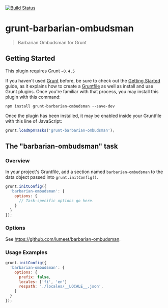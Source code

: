 [![Build Status](https://travis-ci.org/lumeet/grunt-barbarian-ombudsman.svg?branch=master)](https://travis-ci.org/lumeet/grunt-barbarian-ombudsman)

# grunt-barbarian-ombudsman

> Barbarian Ombudsman for Grunt

## Getting Started

This plugin requires Grunt `~0.4.5`

If you haven't used [Grunt](http://gruntjs.com/) before, be sure to check out the [Getting Started](http://gruntjs.com/getting-started) guide, as it explains how to create a [Gruntfile](http://gruntjs.com/sample-gruntfile) as well as install and use Grunt plugins. Once you're familiar with that process, you may install this plugin with this command:

```shell
npm install grunt-barbarian-ombudsman --save-dev
```

Once the plugin has been installed, it may be enabled inside your Gruntfile with this line of JavaScript:

```js
grunt.loadNpmTasks('grunt-barbarian-ombudsman');
```

## The "barbarian-ombudsman" task

### Overview

In your project's Gruntfile, add a section named `barbarian-ombudsman` to the
data object passed into `grunt.initConfig()`.

```js
grunt.initConfig({
  'barbarian-ombudsman': {
    options: {
      // Task-specific options go here.
    }
  }
});
```

### Options

See https://github.com/lumeet/barbarian-ombudsman.

### Usage Examples

```js
grunt.initConfig({
  'barbarian-ombudsman': {
    options: {
      prefix: false,
      locales: ['fi', 'en']
      respath: './locales/__LOCALE__.json',
    }
  }
});
```
